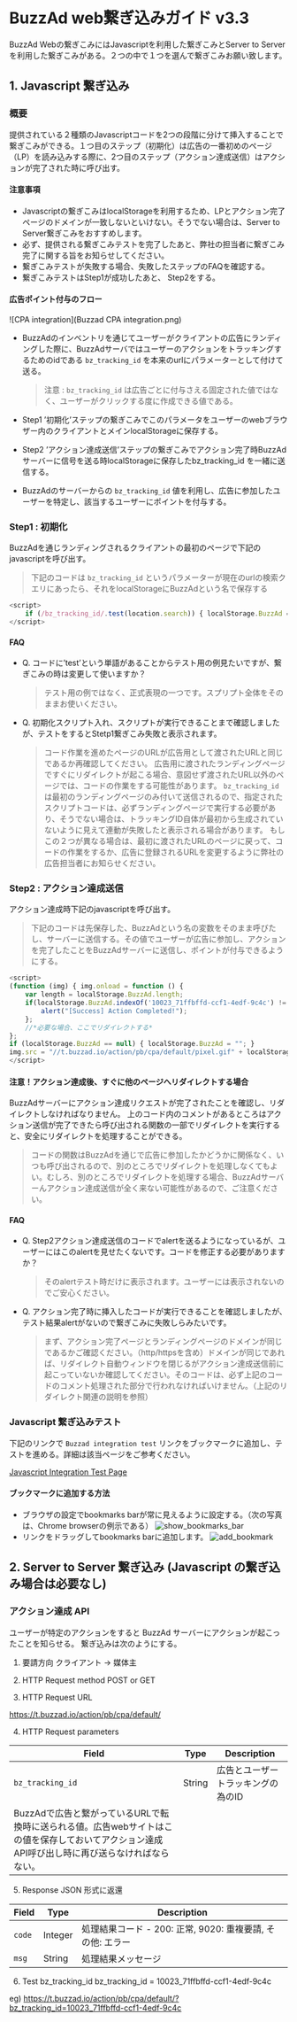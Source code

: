 # BuzzAd web繋ぎ込みガイド v3.3

BuzzAd Webの繋ぎこみにはJavascriptを利用した繋ぎこみとServer to Server を利用した繋ぎこみがある。２つの中で１つを選んで繋ぎこみお願い致します。

## 1. Javascript 繋ぎ込み

### 概要
提供されている２種類のJavascriptコードを2つの段階に分けて挿入することで繋ぎこみができる。１つ目のステップ（初期化）は広告の一番初めのページ（LP）を読み込みする際に、2つ目のステップ（アクション達成送信）はアクションが完了された時に呼び出す。

#### 注意事項
- Javascriptの繋ぎこみはlocalStorageを利用するため、LPとアクション完了ページのドメインが一致しないといけない。そうでない場合は、Server to Server繋ぎこみをおすすめします。
- 必ず、提供される繋ぎこみテストを完了したあと、弊社の担当者に繋ぎこみ完了に関する旨をお知らせしてください。
- 繋ぎこみテストが失敗する場合、失敗したステップのFAQを確認する。
- 繋ぎこみテストはStep1が成功したあと、 Step2をする。

#### 広告ポイント付与のフロー

![CPA integration](Buzzad CPA integration.png)

- BuzzAdのインベントリを通じてユーザーがクライアントの広告にランディングした際に、BuzzAdサーバではユーザーのアクションをトラッキングするためのidである `bz_tracking_id` を本来のurlにパラメーターとして付けて送る。

    > 注意 : `bz_tracking_id` は広告ごとに付与さえる固定された値ではなく、ユーザーがクリックする度に作成できる値である。

- Step1 ’初期化’ステップの繋ぎこみでこのパラメータをユーザーのwebブラウザー内のクライアントとメインlocalStorageに保存する。
- Step2 ’アクション達成送信’ステップの繋ぎこみでアクション完了時BuzzAdサーバーに信号を送る時localStorageに保存したbz_tracking_id を一緒に送信する。
- BuzzAdのサーバーからの `bz_tracking_id` 値を利用し、広告に参加したユーザーを特定し、該当するユーザーにポイントを付与する。

### Step1 : 初期化

BuzzAdを通じランディングされるクライアントの最初のページで下記のjavascriptを呼び出す。

> 下記のコードは `bz_tracking_id` というパラメーターが現在のurlの検索クエリにあったら、それをlocalStorageにBuzzAdという名で保存する

```javascript
<script>
	if (/bz_tracking_id/.test(location.search)) { localStorage.BuzzAd = location.search }
</script>
```

#### FAQ
- Q. コードに’test’という単語があることからテスト用の例見たいですが、繋ぎこみの時は変更して使いますか？
    
    > テスト用の例ではなく、正式表現の一つです。スプリプト全体をそのままお使いください。

- Q. 初期化スクリプト入れ、スクリプトが実行できることまで確認しましたが、テストをするとStetp1繋ぎこみ失敗と表示されます。
    
    > コード作業を進めたページのURLが広告用として渡されたURLと同じであるか再確認してください。 広告用に渡されたランディングページですぐにリダイレクトが起こる場合、意図せず渡されたURL以外のページでは、コードの作業をする可能性があります。 `bz_tracking_id` は最初のランディングページのみ付いて送信されるので、指定されたスクリプトコードは、必ずランディングページで実行する必要があり、そうでない場合は、トラッキングID自体が最初から生成されていないように見えて連動が失敗したと表示される場合があります。 もしこの２つが異なる場合は、最初に渡されたURLのページに戻って、コードの作業をするか、広告に登録されるURLを変更するように弊社の広告担当者にお知らせください。

### Step2 : アクション達成送信

アクション達成時下記のjavascriptを呼び出す。

> 下記のコードは先保存した、BuzzAdという名の変数をそのまま呼びたし、サーバーに送信する。その値でユーザーが広告に参加し、アクションを完了したことをBuzzAdサーバーに送信し、ポイントが付与できるようにする。

```javascript
<script>
(function (img) { img.onload = function () {
	var length = localStorage.BuzzAd.length;
    if(localStorage.BuzzAd.indexOf('10023_71ffbffd-ccf1-4edf-9c4c') != -1){
        alert("[Success] Action Completed!");
    };
    //*必要な場合、ここでリダイレクトする*
};
if (localStorage.BuzzAd == null) { localStorage.BuzzAd = ""; }
img.src = "//t.buzzad.io/action/pb/cpa/default/pixel.gif" + localStorage.BuzzAd; }) (new Image())
</script>
```
#### 注意！アクション達成後、すぐに他のページへリダイレクトする場合
BuzzAdサーバーにアクション達成リクエストが完了されたことを確認し、リダイレクトしなければなりません。 上のコード内のコメントがあるところはアクション送信が完了できたら呼び出される関数の一部でリダイレクトを実行すると、安全にリダイレクトを処理することができる。

> コードの関数はBuzzAdを通じで広告に参加したかどうかに関係なく、いつも呼び出されるので、別のところでリダイレクトを処理しなくてもよい。むしろ、別のところでリダイレクトを処理する場合、BuzzAdサーバーんアクション達成送信が全く来ない可能性があるので、ご注意ください。

#### FAQ
- Q. Step2アクション達成送信のコードでalertを送るようになっているが、ユーザーにはこのalertを見せたくないです。コードを修正する必要がありますか？
    
    > そのalertテスト時だけに表示されます。ユーザーには表示されないのでご安心ください。

- Q. アクション完了時に挿入したコードが実行できることを確認しましたが、テスト結果alertがないので繋ぎこみに失敗しらみたいです。

    > まず、アクション完了ページとランディングページのドメインが同じであるかご確認ください。（http/httpsを含め）ドメインが同じであれば、リダイレクト自動ウィンドウを閉じるがアクション達成送信前に起こっていないか確認してください。そのコードは、必ず上記のコードのコメント処理された部分で行われなければいけません。（上記のリダイレクト関連の説明を参照）

### Javascript 繋ぎ込みテスト

下記のリンクで `Buzzad integration test` リンクをブックマークに追加し、テストを進める。詳細は該当ページをご参考ください。

[Javascript Integration Test Page](https://cdn.rawgit.com/Buzzvil/buzzad-web-integration/master/integration_test_ja.html)

#### ブックマークに追加する方法
- ブラウザの設定でbookmarks barが常に見えるように設定する。（次の写真は、Chrome browserの例示である）
![show_bookmarks_bar](show_bookmarks_bar.png)
- リンクをドラッグしてbookmarks barに追加します。
![add_bookmark](add_bookmark.png)

## 2. Server to Server 繋ぎ込み (Javascript の繋ぎ込み場合は必要なし)
 
### アクション達成 API
ユーザーが特定のアクションをすると BuzzAd サーバーにアクションが起こったことを知らせる。 繋ぎ込みは次のようにする。
 
1) 要請方向
クライアント → 媒体主
 
2) HTTP Request method
POST or GET
 
3) HTTP Request URL

https://t.buzzad.io/action/pb/cpa/default/

4) HTTP Request parameters

| Field | Type | Description |
| --- | --- | --- |
| `bz_tracking_id` | String | 広告とユーザートラッキングの為のID
BuzzAdで広告と繋がっているURLで転換時に送られる値。広告webサイトはこの値を保存しておいてアクション達成 API呼び出し時に再び送らなければならない。 |
 
5) Response
JSON 形式に返還
        
| Field | Type | Description |
| --- | --- | --- |
| `code` | Integer | 処理結果コード - 200: 正常, 9020: 重複要請, その他: エラー |
| `msg` | String | 処理結果メッセージ |
 
6) Test bz_tracking_id
bz_tracking_id = 10023_71ffbffd-ccf1-4edf-9c4c
 
eg)
https://t.buzzad.io/action/pb/cpa/default/?bz_tracking_id=10023_71ffbffd-ccf1-4edf-9c4c
